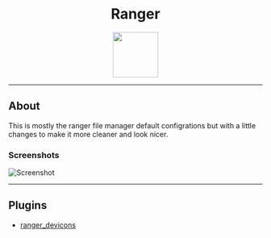 <h1 align=center>Ranger</h1>
<p align=center>
	<img src="https://camo.githubusercontent.com/b410f2706397b50e183a62e72ea470c31109928d92bbfa357848413843545e33/68747470733a2f2f72616e6765722e6769746875622e696f2f72616e6765725f6c6f676f2e706e67" width=90>
</p>

---

## About 

This is mostly the ranger file manager default configrations but with a little changes to make it more cleaner and look nicer.

### Screenshots

![Screenshot](./assets/kitty.png)

---

## Plugins

- [ranger_devicons](https://github.com/alexanderjeurissen/ranger_devicons)
